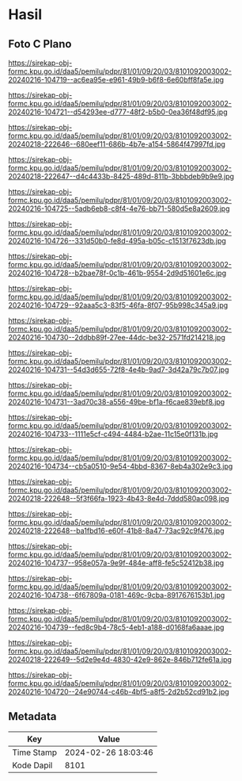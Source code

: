 # Hasil

## Foto C Plano

https://sirekap-obj-formc.kpu.go.id/daa5/pemilu/pdpr/81/01/09/20/03/8101092003002-20240216-104719--ac6ea95e-e961-49b9-b6f8-6e60bff8fa5e.jpg

https://sirekap-obj-formc.kpu.go.id/daa5/pemilu/pdpr/81/01/09/20/03/8101092003002-20240216-104721--d54293ee-d777-48f2-b5b0-0ea36f48df95.jpg

https://sirekap-obj-formc.kpu.go.id/daa5/pemilu/pdpr/81/01/09/20/03/8101092003002-20240218-222646--680eef11-686b-4b7e-a154-5864f47997fd.jpg

https://sirekap-obj-formc.kpu.go.id/daa5/pemilu/pdpr/81/01/09/20/03/8101092003002-20240218-222647--d4c4433b-8425-489d-811b-3bbbdeb9b9e9.jpg

https://sirekap-obj-formc.kpu.go.id/daa5/pemilu/pdpr/81/01/09/20/03/8101092003002-20240216-104725--5adb6eb8-c8f4-4e76-bb71-580d5e8a2609.jpg

https://sirekap-obj-formc.kpu.go.id/daa5/pemilu/pdpr/81/01/09/20/03/8101092003002-20240216-104726--331d50b0-fe8d-495a-b05c-c1513f7623db.jpg

https://sirekap-obj-formc.kpu.go.id/daa5/pemilu/pdpr/81/01/09/20/03/8101092003002-20240216-104728--b2bae78f-0c1b-461b-9554-2d9d51601e6c.jpg

https://sirekap-obj-formc.kpu.go.id/daa5/pemilu/pdpr/81/01/09/20/03/8101092003002-20240216-104729--92aaa5c3-83f5-46fa-8f07-95b998c345a9.jpg

https://sirekap-obj-formc.kpu.go.id/daa5/pemilu/pdpr/81/01/09/20/03/8101092003002-20240216-104730--2ddbb89f-27ee-44dc-be32-2571fd214218.jpg

https://sirekap-obj-formc.kpu.go.id/daa5/pemilu/pdpr/81/01/09/20/03/8101092003002-20240216-104731--54d3d655-72f8-4e4b-9ad7-3d42a79c7b07.jpg

https://sirekap-obj-formc.kpu.go.id/daa5/pemilu/pdpr/81/01/09/20/03/8101092003002-20240216-104731--3ad70c38-a556-49be-bf1a-f6cae839ebf8.jpg

https://sirekap-obj-formc.kpu.go.id/daa5/pemilu/pdpr/81/01/09/20/03/8101092003002-20240216-104733--1111e5cf-c494-4484-b2ae-11c15e0f131b.jpg

https://sirekap-obj-formc.kpu.go.id/daa5/pemilu/pdpr/81/01/09/20/03/8101092003002-20240216-104734--cb5a0510-9e54-4bbd-8367-8eb4a302e9c3.jpg

https://sirekap-obj-formc.kpu.go.id/daa5/pemilu/pdpr/81/01/09/20/03/8101092003002-20240218-222648--5f3f66fa-1923-4b43-8e4d-7ddd580ac098.jpg

https://sirekap-obj-formc.kpu.go.id/daa5/pemilu/pdpr/81/01/09/20/03/8101092003002-20240218-222648--ba1fbd16-e60f-41b8-8a47-73ac92c9f476.jpg

https://sirekap-obj-formc.kpu.go.id/daa5/pemilu/pdpr/81/01/09/20/03/8101092003002-20240216-104737--958e057a-9e9f-484e-aff8-fe5c52412b38.jpg

https://sirekap-obj-formc.kpu.go.id/daa5/pemilu/pdpr/81/01/09/20/03/8101092003002-20240216-104738--6f67809a-0181-469c-9cba-8917676153b1.jpg

https://sirekap-obj-formc.kpu.go.id/daa5/pemilu/pdpr/81/01/09/20/03/8101092003002-20240216-104739--fed8c9b4-78c5-4eb1-a188-d0168fa6aaae.jpg

https://sirekap-obj-formc.kpu.go.id/daa5/pemilu/pdpr/81/01/09/20/03/8101092003002-20240218-222649--5d2e9e4d-4830-42e9-862e-846b712fe61a.jpg

https://sirekap-obj-formc.kpu.go.id/daa5/pemilu/pdpr/81/01/09/20/03/8101092003002-20240216-104720--24e90744-c46b-4bf5-a8f5-2d2b52cd91b2.jpg


## Metadata

| Key        | Value               |
| ---------- | ------------------- |
| Time Stamp | 2024-02-26 18:03:46 |
| Kode Dapil | 8101                |



